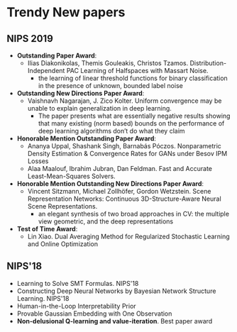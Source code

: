 # Trendy New papers

## NIPS 2019
- **Outstanding Paper Award**:
	- Ilias Diakonikolas, Themis Gouleakis, Christos Tzamos. Distribution-Independent PAC Learning of Halfspaces with Massart Noise. 
		- the learning of linear threshold functions for binary classification in the presence of unknown, bounded label noise
- **Outstanding New Directions Paper Award**:
	- Vaishnavh Nagarajan, J. Zico Kolter. Uniform convergence may be unable to explain generalization in deep learning. 
		- The paper presents what are essentially negative results showing that many existing (norm based) bounds on the performance of deep learning algorithms don’t do what they claim
- **Honorable Mention Outstanding Paper Award**:
	- Ananya Uppal, Shashank Singh, Barnabás Póczos. Nonparametric Density Estimation & Convergence Rates for GANs under Besov IPM Losses
	- Alaa Maalouf, Ibrahim Jubran, Dan Feldman. Fast and Accurate Least-Mean-Squares Solvers.
- **Honorable Mention Outstanding New Directions Paper Award**:
	- Vincent Sitzmann, Michael Zollhöfer, Gordon Wetzstein. Scene Representation Networks: Continuous 3D-Structure-Aware Neural Scene Representations.
		- an elegant synthesis of two broad approaches in CV: the multiple view geometric, and the deep representations
- **Test of Time Award**:
	- Lin Xiao. Dual Averaging Method for Regularized Stochastic Learning and Online Optimization

## NIPS'18
- Learning to Solve SMT Formulas. NIPS'18
- Constructing Deep Neural Networks by Bayesian Network Structure Learning. NIPS'18
- Human-in-the-Loop Interpretability Prior
- Provable Gaussian Embedding with One Observation
- **Non-delusional Q-learning and value-iteration**. Best paper award
